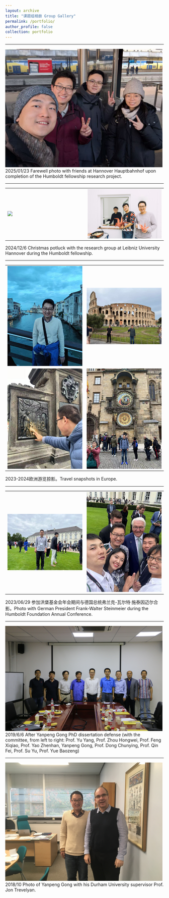 ```yaml
---
layout: archive
title: "课题组相册 Group Gallery"
permalink: /portfolio/
author_profile: false
collection: portfolio
---
```


<!-- Google tag (gtag.js) -->
<script async src="https://www.googletagmanager.com/gtag/js?id=G-K251SYLJ6Y"></script>
<script>
  window.dataLayer = window.dataLayer || [];
  function gtag(){dataLayer.push(arguments);}
  gtag('js', new Date());
  gtag('config', 'G-K251SYLJ6Y');
</script>

<!--
<table border=0>
  <tr><td width=450 ><img src="/images/Album/2025_group1.jpg" width="450"></td><td width=450><img src="/images/Album/2025_group2.jpg" width="450"></td></tr>
</table>
-->

<!--
2025/09/01 欢迎新同学加入课题组 Welcome new students to join our research group.

<hr>
<img src="/images/Album/2025_conference.jpg" width="500"><br>
2025/07/15 参加第十八届全国力学大会，团队成员做学术报告 Attending the 18th National Conference on Mechanics, team members presenting academic reports.

<hr>
<img src="/images/Album/2025_award.jpg" width="500"><br>
2025/05/10 祝贺获得杜庆华工程计算方法优秀青年学者奖 Congratulations on receiving the Du Qinghua Outstanding Young Scholar Award in Engineering Computational Methods.

<hr>
<img src="/images/Album/2024_students.jpg" width="500"><br>
2024/12/20 课题组年终聚会，师生交流 Year-end group gathering and academic discussion.

<hr>
<img src="/images/Album/2024_lab.jpg" width="500"><br>
2024/09/10 新学期实验室布置与设备调试 Laboratory setup and equipment debugging for the new semester.

<hr>
<img src="/images/Album/2023_humboldt.jpg" width="500"><br>
2023/01/01 赴德国莱布尼兹-汉诺威大学开展洪堡学者研究项目 Starting Humboldt fellowship research at Leibniz University Hannover, Germany.
-->

<hr>
<img src="/images/Album/2025_farewell_hannover.jpg" width="500"><br>
2025/01/23 Farewell photo with friends at Hannover Hauptbahnhof upon completion of the Humboldt fellowship research project.

<hr>
<table border=0>
  <tr><td width=350 ><img src="/images/Album/2024_LUH_potluck1.jpg" width="350"></td><td width=350><img src="/images/Album/2024_LUH_potluck2.jpg" width="350"></td></tr>
</table>
2024/12/6 Christmas potluck with the research group at Leibniz University Hannover during the Humboldt fellowship.

<hr>
<table border=0>
  <tr><td width=450><img src="/images/Album/2024_Europe_travel1.jpg" width="450"></td><td width=450><img src="/images/Album/2024_Europe_travel2.jpg" width="450"></td></tr>
  <tr><td width=450><img src="/images/Album/2024_Europe_travel3.jpg" width="450"></td><td width=450><img src="/images/Album/2024_Europe_travel4.jpg" width="450"></td></tr>
</table>
2023-2024欧洲游览掠影。Travel snapshots in Europe.

<hr>
<table border=0>
  <tr><td width=450><img src="/images/Album/2023_humboldt_conference_gong.jpg" width="450"></td><td width=450><img src="/images/Album/2023_humboldt_president_group.jpg" width="450"></td></tr>
</table>
2023/06/29 参加洪堡基金会年会期间与德国总统弗兰克-瓦尔特·施泰因迈尔合影。Photo with German President Frank-Walter Steinmeier during the Humboldt Foundation Annual Conference.

<hr>
<img src="/images/Album/2019_GongPhDdefense.jpg" width="500"><br>
2019/6/6 After Yanpeng Gong PhD dissertation defense (with the committee, from left to right: Prof. Yu Yang, Prof. Zhou Hongwei, Prof. Feng Xiqiao, Prof. Yao Zhenhan, Yanpeng Gong, Prof. Dong Chunying, Prof. Qin Fei, Prof. Su Yu, Prof. Yue Baozeng)

<hr>
<img src="/images/Album/2018_GongDurham.jpg" width="500"><br>
2018/10 Photo of Yanpeng Gong with his Durham University supervisor Prof. Jon Trevelyan.
